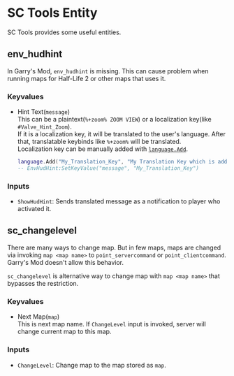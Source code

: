 # SC Tools Entity

SC Tools provides some useful entities.

## env_hudhint

In Garry's Mod, `env_hudhint` is missing. This can cause problem when running maps for Half-Life 2 or other maps that uses it.

### Keyvalues

* Hint Text(`message`)  
  This can be a plaintext(`%+zoom% ZOOM VIEW`) or a localization key(like `#Valve_Hint_Zoom`).  
  If it is a localization key, it will be translated to the user's language. After that, translatable keybinds like `%+zoom%` will be translated.  
  Localization key can be manually added with [`language.Add`](https://wiki.facepunch.com/gmod/language.Add).
  ```lua
  language.Add("My_Translation_Key", "My Translation Key which is added by client realm lua code.")
  -- EnvHudHint:SetKeyValue("message", "My_Translation_Key")
  ```

### Inputs

* `ShowHudHint`: Sends translated message as a notification to player who activated it.

## sc_changelevel

There are many ways to change map. But in few maps, maps are changed via invoking `map <map name>` to `point_servercommand` or `point_clientcommand`. Garry's Mod doesn't allow this behavior.

`sc_changelevel` is alternative way to change map with `map <map name>` that bypasses the restriction.

### Keyvalues

* Next Map(`map`)  
  This is next map name. If `ChangeLevel` input is invoked, server will change current map to this map.

### Inputs

* `ChangeLevel`: Change map to the map stored as `map`.
